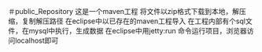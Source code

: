 ＃public_Repository
这是一个maven工程
将文件以zip格式下载到本地，解压缩，复制解压路径
在eclipse中以已存在的maven工程导入
在工程内部有个sql文件，在mysql中执行，生成数据
在eclipse中用jetty:run 命令运行项目，浏览器访问localhost即可
